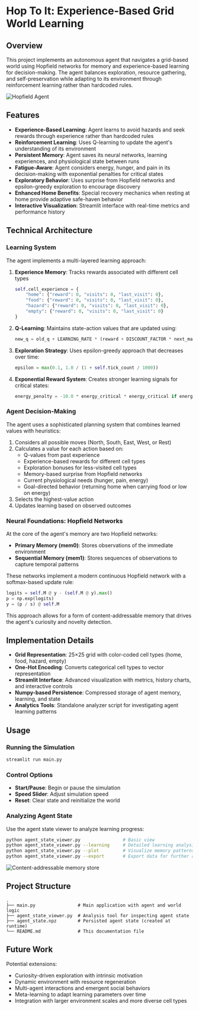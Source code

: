 # Hop To It: Experience-Based Grid World Learning

## Overview

This project implements an autonomous agent that navigates a grid-based world using Hopfield networks for memory and experience-based learning for decision-making. The agent balances exploration, resource gathering, and self-preservation while adapting to its environment through reinforcement learning rather than hardcoded rules.


![Hopfield Agent](example_simulation.png)


## Features

- **Experience-Based Learning**: Agent learns to avoid hazards and seek rewards through experience rather than hardcoded rules
- **Reinforcement Learning**: Uses Q-learning to update the agent's understanding of its environment
- **Persistent Memory**: Agent saves its neural networks, learning experiences, and physiological state between runs
- **Fatigue-Aware**: Agent considers energy, hunger, and pain in its decision-making with exponential penalties for critical states
- **Exploratory Behavior**: Uses surprise from Hopfield networks and epsilon-greedy exploration to encourage discovery
- **Enhanced Home Benefits**: Special recovery mechanics when resting at home provide adaptive safe-haven behavior
- **Interactive Visualization**: Streamlit interface with real-time metrics and performance history

## Technical Architecture

### Learning System

The agent implements a multi-layered learning approach:

1. **Experience Memory**: Tracks rewards associated with different cell types
   ```python
   self.cell_experience = {
       "home": {"reward": 0, "visits": 0, "last_visit": 0},
       "food": {"reward": 0, "visits": 0, "last_visit": 0},
       "hazard": {"reward": 0, "visits": 0, "last_visit": 0},
       "empty": {"reward": 0, "visits": 0, "last_visit": 0}
   }
   ```

2. **Q-Learning**: Maintains state-action values that are updated using:
   ```python
   new_q = old_q + LEARNING_RATE * (reward + DISCOUNT_FACTOR * next_max_q - old_q)
   ```

3. **Exploration Strategy**: Uses epsilon-greedy approach that decreases over time:
   ```python
   epsilon = max(0.1, 1.0 / (1 + self.tick_count / 1000))
   ```

4. **Exponential Reward System**: Creates stronger learning signals for critical states:
   ```python
   energy_penalty = -10.0 * energy_critical * energy_critical if energy_critical > 0.5 else 0
   ```

### Agent Decision-Making

The agent uses a sophisticated planning system that combines learned values with heuristics:

1. Considers all possible moves (North, South, East, West, or Rest)
2. Calculates a value for each action based on:
   - Q-values from past experience
   - Experience-based rewards for different cell types
   - Exploration bonuses for less-visited cell types
   - Memory-based surprise from Hopfield networks
   - Current physiological needs (hunger, pain, energy)
   - Goal-directed behavior (returning home when carrying food or low on energy)
3. Selects the highest-value action
4. Updates learning based on observed outcomes

### Neural Foundations: Hopfield Networks

At the core of the agent's memory are two Hopfield networks:

- **Primary Memory (mem0)**: Stores observations of the immediate environment
- **Sequential Memory (mem1)**: Stores sequences of observations to capture temporal patterns

These networks implement a modern continuous Hopfield network with a softmax-based update rule:

```python
logits = self.M @ y - (self.M @ y).max()
p = np.exp(logits)
y = (p / s) @ self.M
```

This approach allows for a form of content-addressable memory that drives the agent's curiosity and novelty detection.

## Implementation Details

- **Grid Representation**: 25×25 grid with color-coded cell types (home, food, hazard, empty)
- **One-Hot Encoding**: Converts categorical cell types to vector representation
- **Streamlit Interface**: Advanced visualization with metrics, history charts, and interactive controls
- **Numpy-based Persistence**: Compressed storage of agent memory, learning, and state
- **Analytics Tools**: Standalone analyzer script for investigating agent learning patterns

## Usage

### Running the Simulation

```bash
streamlit run main.py
```

### Control Options
- **Start/Pause**: Begin or pause the simulation
- **Speed Slider**: Adjust simulation speed
- **Reset**: Clear state and reinitialize the world

### Analyzing Agent State

Use the agent state viewer to analyze learning progress:

```bash
python agent_state_viewer.py                # Basic view
python agent_state_viewer.py --learning     # Detailed learning analysis 
python agent_state_viewer.py --plot         # Visualize memory patterns
python agent_state_viewer.py --export       # Export data for further analysis
```

![Content-addressable memory store](example_memory-store.png)

## Project Structure

```
.
├── main.py                # Main application with agent and world logic
├── agent_state_viewer.py  # Analysis tool for inspecting agent state
├── agent_state.npz        # Persisted agent state (created at runtime)
└── README.md              # This documentation file
```

## Future Work

Potential extensions:
- Curiosity-driven exploration with intrinsic motivation
- Dynamic environment with resource regeneration
- Multi-agent interactions and emergent social behaviors
- Meta-learning to adapt learning parameters over time
- Integration with larger environment scales and more diverse cell types
